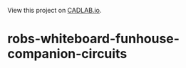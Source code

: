 View this project on [CADLAB.io](https://cadlab.io/project/23483). 

# robs-whiteboard-funhouse-companion-circuits